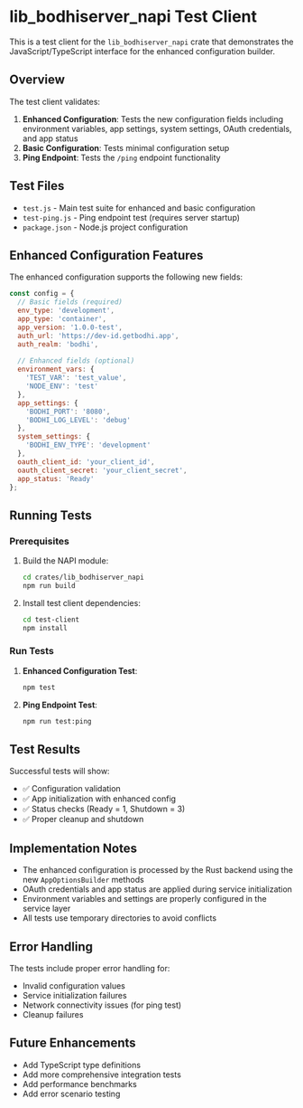 # lib_bodhiserver_napi Test Client

This is a test client for the `lib_bodhiserver_napi` crate that demonstrates the JavaScript/TypeScript interface for the enhanced configuration builder.

## Overview

The test client validates:

1. **Enhanced Configuration**: Tests the new configuration fields including environment variables, app settings, system settings, OAuth credentials, and app status
2. **Basic Configuration**: Tests minimal configuration setup
3. **Ping Endpoint**: Tests the `/ping` endpoint functionality

## Test Files

- `test.js` - Main test suite for enhanced and basic configuration
- `test-ping.js` - Ping endpoint test (requires server startup)
- `package.json` - Node.js project configuration

## Enhanced Configuration Features

The enhanced configuration supports the following new fields:

```javascript
const config = {
  // Basic fields (required)
  env_type: 'development',
  app_type: 'container',
  app_version: '1.0.0-test',
  auth_url: 'https://dev-id.getbodhi.app',
  auth_realm: 'bodhi',
  
  // Enhanced fields (optional)
  environment_vars: {
    'TEST_VAR': 'test_value',
    'NODE_ENV': 'test'
  },
  app_settings: {
    'BODHI_PORT': '8080',
    'BODHI_LOG_LEVEL': 'debug'
  },
  system_settings: {
    'BODHI_ENV_TYPE': 'development'
  },
  oauth_client_id: 'your_client_id',
  oauth_client_secret: 'your_client_secret',
  app_status: 'Ready'
};
```

## Running Tests

### Prerequisites

1. Build the NAPI module:
   ```bash
   cd crates/lib_bodhiserver_napi
   npm run build
   ```

2. Install test client dependencies:
   ```bash
   cd test-client
   npm install
   ```

### Run Tests

1. **Enhanced Configuration Test**:
   ```bash
   npm test
   ```

2. **Ping Endpoint Test**:
   ```bash
   npm run test:ping
   ```

## Test Results

Successful tests will show:
- ✅ Configuration validation
- ✅ App initialization with enhanced config
- ✅ Status checks (Ready = 1, Shutdown = 3)
- ✅ Proper cleanup and shutdown

## Implementation Notes

- The enhanced configuration is processed by the Rust backend using the new `AppOptionsBuilder` methods
- OAuth credentials and app status are applied during service initialization
- Environment variables and settings are properly configured in the service layer
- All tests use temporary directories to avoid conflicts

## Error Handling

The tests include proper error handling for:
- Invalid configuration values
- Service initialization failures
- Network connectivity issues (for ping test)
- Cleanup failures

## Future Enhancements

- Add TypeScript type definitions
- Add more comprehensive integration tests
- Add performance benchmarks
- Add error scenario testing
